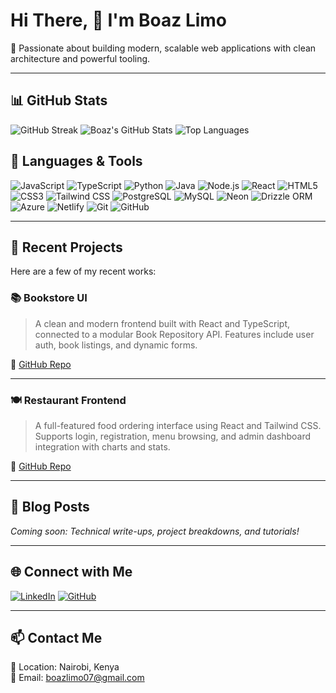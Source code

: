 # Hi There, 👋 I'm Boaz Limo

🚀 Passionate about building modern, scalable web applications with clean architecture and powerful tooling.

---

## 📊 GitHub Stats

![GitHub Streak](https://streak-stats.demolab.com?user=LimoB&theme=dark&hide_border=true)
![Boaz's GitHub Stats](https://github-readme-stats.vercel.app/api?username=LimoB&show_icons=true&theme=dark&hide_border=true)
![Top Languages](https://github-readme-stats.vercel.app/api/top-langs/?username=LimoB&layout=compact&theme=dark&hide_border=true)



## 🧰 Languages & Tools

![JavaScript](https://img.shields.io/badge/-JavaScript-F7DF1E?style=for-the-badge&logo=javascript&logoColor=black)
![TypeScript](https://img.shields.io/badge/-TypeScript-007ACC?style=for-the-badge&logo=typescript&logoColor=white)
![Python](https://img.shields.io/badge/-Python-3776AB?style=for-the-badge&logo=python&logoColor=white)
![Java](https://img.shields.io/badge/-Java-007396?style=for-the-badge&logo=java&logoColor=white)
![Node.js](https://img.shields.io/badge/-Node.js-339933?style=for-the-badge&logo=node.js&logoColor=white)
![React](https://img.shields.io/badge/-React-61DAFB?style=for-the-badge&logo=react&logoColor=black)
![HTML5](https://img.shields.io/badge/-HTML5-E34F26?style=for-the-badge&logo=html5&logoColor=white)
![CSS3](https://img.shields.io/badge/-CSS3-1572B6?style=for-the-badge&logo=css3&logoColor=white)
![Tailwind CSS](https://img.shields.io/badge/-TailwindCSS-06B6D4?style=for-the-badge&logo=tailwindcss&logoColor=white)
![PostgreSQL](https://img.shields.io/badge/-PostgreSQL-4169E1?style=for-the-badge&logo=postgresql&logoColor=white)
![MySQL](https://img.shields.io/badge/-MySQL-4479A1?style=for-the-badge&logo=mysql&logoColor=white)
![Neon](https://img.shields.io/badge/-Neon-000000?style=for-the-badge&logo=neon&logoColor=white)
![Drizzle ORM](https://img.shields.io/badge/-Drizzle%20ORM-000?style=for-the-badge&logo=drizzle&logoColor=white)
![Azure](https://img.shields.io/badge/-Azure-0078D4?style=for-the-badge&logo=microsoftazure&logoColor=white)
![Netlify](https://img.shields.io/badge/-Netlify-00C7B7?style=for-the-badge&logo=netlify&logoColor=white)
![Git](https://img.shields.io/badge/-Git-F05032?style=for-the-badge&logo=git&logoColor=white)
![GitHub](https://img.shields.io/badge/-GitHub-181717?style=for-the-badge&logo=github&logoColor=white)

---

## 🚀 Recent Projects

Here are a few of my recent works:

### 📚 Bookstore UI
> A clean and modern frontend built with React and TypeScript, connected to a modular Book Repository API. Features include user auth, book listings, and dynamic forms.

🔗 [GitHub Repo](https://github.com/LimoB/bookstore-ui)

---

### 🍽️ Restaurant Frontend
> A full-featured food ordering interface using React and Tailwind CSS. Supports login, registration, menu browsing, and admin dashboard integration with charts and stats.

🔗 [GitHub Repo](https://github.com/LimoB/restaurant-frontend)

---

## 📰 Blog Posts

<!-- Replace this with actual blog feed integration if you have a blog -->
*Coming soon: Technical write-ups, project breakdowns, and tutorials!*

---

## 🌐 Connect with Me

[![LinkedIn](https://img.shields.io/badge/-LinkedIn-0077B5?style=for-the-badge&logo=linkedin&logoColor=white)](https://www.linkedin.com/in/boaz-limo-30752b310/)
[![GitHub](https://img.shields.io/badge/-GitHub-181717?style=for-the-badge&logo=github&logoColor=white)](https://github.com/LimoB)

---

## 📫 Contact Me

📍 Location: Nairobi, Kenya  
📧 Email: boazlimo07@gmail.com
